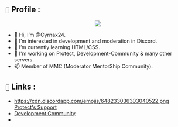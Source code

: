 ## `🔎` Profile : 

<div align="center">
   <a href="https://cyrnax24.github.io/profile" target="_blank"><img src="https://imgur.com/HPYJ0PS" align="center" /></a>
</div>

- 👋 Hi, I’m @Cyrnax24.
- 👀 I’m interested in development and moderation in Discord.
- 🌱 I’m currently learning HTML/CSS.
- 💞️ I'm working on Protect, Development-Community & many other servers.
- 📫 Member of MMC (Moderator MentorShip Community).
 
## `🚀` Links :

- https://cdn.discordapp.com/emojis/648233036303040522.png [Protect's Support](https://discord.gg/xgKajWudy8)
- [Development Community](https://discord.gg/AaucX7B6xB)
- 
